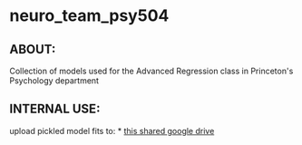# neuro_team_psy504

## ABOUT:
Collection of models used for the Advanced Regression class in Princeton's Psychology department

## INTERNAL USE:
upload pickled model fits to: 
    * [this shared google drive](https://drive.google.com/drive/u/2/folders/0ADy784NxelsqUk9PVA)
